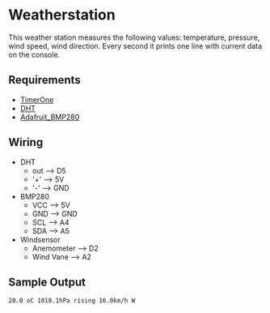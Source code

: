 # Weatherstation
This weather station measures the following values: temperature, pressure, wind speed, wind direction. Every second it prints one line with current data on the console.

## Requirements
* [TimerOne](https://github.com/PaulStoffregen/TimerOne)
* [DHT](https://github.com/adafruit/DHT-sensor-library)
* [Adafruit_BMP280](https://github.com/adafruit/Adafruit_BMP280_Library)

## Wiring
* DHT 
   * out --> D5
   * '+' --> 5V
   * '-' --> GND
* BMP280
   * VCC --> 5V
   * GND --> GND
   * SCL --> A4
   * SDA --> A5
* Windsensor
    * Anemometer --> D2
    * Wind Vane --> A2

## Sample Output
```20.0 oC 1018.1hPa rising 16.0km/h W```
